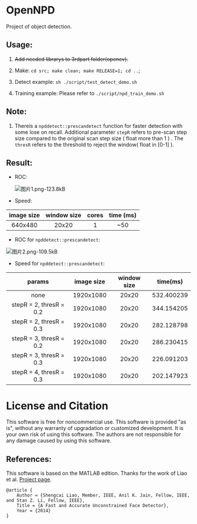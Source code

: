 # OpenNPD

Project of object detection.

## Usage:

  1. ~~Add needed librarys to 3rdpart folder(opencv).~~

  2. Make: `cd src; make clean; make RELEASE=1; cd ..`;

  3. Detect example: `sh ./script/test_detect_demo.sh`

  4. Training example: Please refer to `./script/npd_train_demo.sh`

## Note:

1. Thereis a `npddetect::prescandetect` function for faster detection with some lose on recall. Additional parameter `stepR` refers to pre-scan step size compared to the original scan step size ( float more than 1 ) . The `thresR` refers to the threshold to reject the window( float in [0-1] ).

## Result:

+ ROC:

  ![图片1.png-123.8kB][1]

+ Speed:

| image size | window size | cores | time (ms) |
| :---: | :---: | :---: | :---: |
| 640x480 | 20x20 | 1 | ~50 |


+ ROC for `npddetect::prescandetect`:

![图片2.png-109.5kB][2]

+ Speed for `npddetect::prescandetect`:

| params | image size | window size | time(ms) |
| :---: | :---: | :---: | :---: |
| none | 1920x1080 | 20x20 | 532.400239 |
| stepR = 2, thresR = 0.2 | 1920x1080 | 20x20 | 344.154205 |	
| stepR = 2, thresR = 0.3 | 1920x1080 | 20x20 | 282.128798 |		
| stepR = 3, thresR = 0.2 | 1920x1080 | 20x20 | 286.230415 |	
| stepR = 3, thresR = 0.3 | 1920x1080 | 20x20 | 226.091203 |	
| stepR = 4, thresR = 0.3 | 1920x1080 | 20x20 | 202.147923 |	


# License and Citation

This software is free for noncommercial use. This software is provided "as is", without any warranty of upgradation or customized development. It is your own risk of using this software. The authors are not responsible for any damage caused by using this software. 

## References:

This software is based on the MATLAB edition. Thanks for the work of Liao et al. [Project page](http://www.cbsr.ia.ac.cn/users/scliao/projects/npdface/index.html).

```
@article {
    Author = {Shengcai Liao, Member, IEEE, Anil K. Jain, Fellow, IEEE, and Stan Z. Li, Fellow, IEEE},
    Title = {A Fast and Accurate Unconstrained Face Detector},
    Year = {2014}
}
```


  [1]: http://static.zybuluo.com/No-Winter/4n2oqec9hqj80qic2ujebxmn/%E5%9B%BE%E7%89%871.png
  [2]: http://static.zybuluo.com/No-Winter/bzf61zqjs4c1qfilwzds4f7s/%E5%9B%BE%E7%89%872.png
